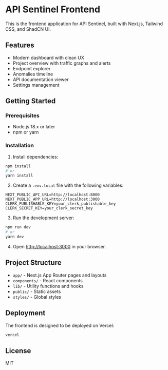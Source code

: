 # API Sentinel Frontend

This is the frontend application for API Sentinel, built with Next.js, Tailwind CSS, and ShadCN UI.

## Features

- Modern dashboard with clean UX
- Project overview with traffic graphs and alerts
- Endpoint explorer
- Anomalies timeline
- API documentation viewer
- Settings management

## Getting Started

### Prerequisites

- Node.js 18.x or later
- npm or yarn

### Installation

1. Install dependencies:

```bash
npm install
# or
yarn install
```

2. Create a `.env.local` file with the following variables:

```
NEXT_PUBLIC_API_URL=http://localhost:8000
NEXT_PUBLIC_APP_URL=http://localhost:3000
CLERK_PUBLISHABLE_KEY=your_clerk_publishable_key
CLERK_SECRET_KEY=your_clerk_secret_key
```

3. Run the development server:

```bash
npm run dev
# or
yarn dev
```

4. Open [http://localhost:3000](http://localhost:3000) in your browser.

## Project Structure

- `app/` - Next.js App Router pages and layouts
- `components/` - React components
- `lib/` - Utility functions and hooks
- `public/` - Static assets
- `styles/` - Global styles

## Deployment

The frontend is designed to be deployed on Vercel:

```bash
vercel
```

## License

MIT